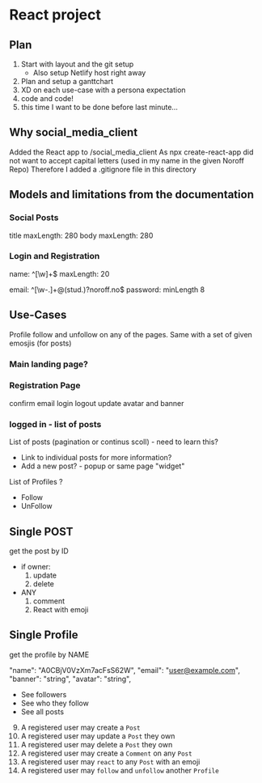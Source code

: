 # React project

## Plan

1. Start with layout and the git setup
   - Also setup Netlify host right away
2. Plan and setup a ganttchart
3. XD on each use-case with a persona expectation
4. code and code!
5. this time I want to be done before last minute...

## Why social_media_client

Added the React app to /social_media_client
As npx create-react-app did not want to accept capital letters (used in my name in the given Noroff Repo)
Therefore I added a .gitignore file in this directory

## Models and limitations from the documentation

### Social Posts

title maxLength: 280
body maxLength: 280

### Login and Registration

name: ^[\w]+$
maxLength: 20

email: ^[\w\-.]+@(stud\.)?noroff\.no$
password: minLength 8

## Use-Cases

Profile follow and unfollow on any of the pages.
Same with a set of given emosjis (for posts)

### Main landing page?

### Registration Page

confirm email
login
logout
update avatar and banner

### logged in - list of posts

List of posts (pagination or continus scoll) - need to learn this?

- Link to individual posts for more information?
- Add a new post? - popup or same page "widget"

List of Profiles ?

- Follow
- UnFollow

## Single POST

get the post by ID

- if owner:
  1. update
  2. delete
- ANY
  1. comment
  2. React with emoji

## Single Profile

get the profile by NAME

"name": "A0CBjV0VzXm7acFsS62W",
"email": "user@example.com",
"banner": "string",
"avatar": "string",

- See followers
- See who they follow
- See all posts

9. A registered user may create a `Post`
10. A registered user may update a `Post` they own
11. A registered user may delete a `Post` they own
12. A registered user may create a `Comment` on any `Post`
13. A registered user may `react` to any `Post` with an emoji
14. A registered user may `follow` and `unfollow` another `Profile`
